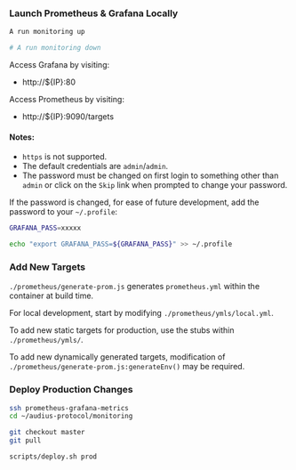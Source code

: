 ### Launch Prometheus & Grafana Locally

```bash
A run monitoring up

# A run monitoring down
```

Access Grafana by visiting:

* http://${IP}:80

Access Prometheus by visiting:

* http://${IP}:9090/targets

#### Notes:

* `https` is not supported.
* The default credentials are `admin`/`admin`.
* The password must be changed on first login to something other than `admin`
  or click on the `Skip` link when prompted to change your password.

If the password is changed, for ease of future development, add the password to your
`~/.profile`:

```bash
GRAFANA_PASS=xxxxx

echo "export GRAFANA_PASS=${GRAFANA_PASS}" >> ~/.profile
```

### Add New Targets

`./prometheus/generate-prom.js` generates `prometheus.yml` within the
container at build time.

For local development, start by modifying
`./prometheus/ymls/local.yml`.

To add new static targets for production, use the stubs within
`./prometheus/ymls/`.

To add new dynamically generated targets, modification of
`./prometheus/generate-prom.js:generateEnv()` may be required.

### Deploy Production Changes

```bash
ssh prometheus-grafana-metrics
cd ~/audius-protocol/monitoring

git checkout master
git pull

scripts/deploy.sh prod
```
